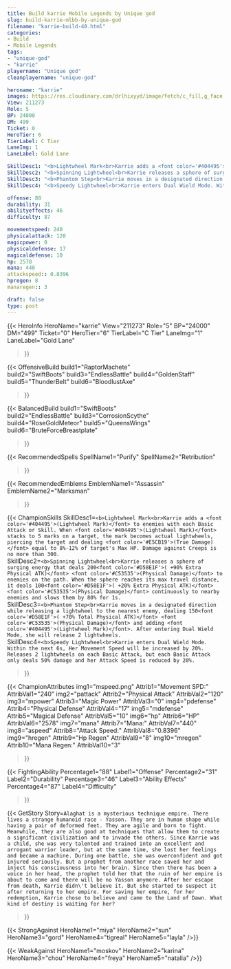 ```yaml
---
title: Build karrie Mobile Legends by Unique god
slug: build-karrie-mlbb-by-unique-god
filename: "karrie-build-40.html"
categories: 
- Build 
- Mobile Legends
tags: 
- "unique-god"
- "karrie"
playername: "Unique god"
cleanplayername: "unique-god"

heroname: "karrie"
images: https://res.cloudinary.com/drlhixyyd/image/fetch/c_fill,g_face,f_auto/https://cdn2-build.mobagenie.my.id/p/images/banner/full/karrie.jpg
View: 211273 
Role: 5 
BP: 24000
DM: 499 
Ticket: 0 
HeroTier: 6 
TierLabel: C Tier 
LaneImg: 1
LaneLabel: Gold Lane 

SkillDesc1: "<b>Lightwheel Mark<br>Karrie adds a <font color='#404495'>(Lightwheel Mark)</font> to enemies with each Basic Attack or Skill. When <font color='#404495'>(Lightwheel Mark)</font> stacks to 5 marks on a target, the mark becomes actual lightwheels, piercing the target and dealing <font color='#E5CB19'>(True Damage)</font> equal to 8%-12% of target's Max HP. Damage against Creeps is no more than 300."   
SkillDesc2: "<b>Spinning Lightwheel<br>Karrie releases a sphere of surging energy that deals 200<font color='#D58E1F'>( +90% Extra Physical ATK)</font> <font color='#C53535'>(Physical Damage)</font> to enemies on the path. When the sphere reaches its max travel distance, it deals 100<font color='#D58E1F'>( +20% Extra Physical ATK)</font> <font color='#C53535'>(Physical Damage)</font> continuously to nearby enemies and slows them by 80% for 1s."   
SkillDesc3: "<b>Phantom Step<br>Karrie moves in a designated direction while releasing a lightwheel to the nearest enemy, dealing 150<font color='#D58E1F'>( +70% Total Physical ATK)</font> <font color='#C53535'>(Physical Damage)</font> and adding <font color='#404495'>(Lightwheel Mark)</font>. After entering Dual Wield Mode, she will release 2 lightwheels."   
SkillDesc4: "<b>Speedy Lightwheel<br>Karrie enters Dual Wield Mode. Within the next 6s, Her Movement Speed will be increased by 20%. Releases 2 lightwheels on each Basic Attack, but each Basic Attack only deals 50% damage and her Attack Speed is reduced by 20%."  

offense: 88 
durability: 31 
abilityeffects: 46 
difficulty: 87 

movementspeed: 240
physicalattack: 120
magicpower: 0
physicaldefense: 17
magicaldefense: 10
hp: 2578
mana: 440
attackspeed:: 0.8396
hpregen: 8
manaregen:: 3

draft: false
type: post
---
```


{{< HeroInfo 
HeroName="karrie" 
View="211273" 
Role="5" 
BP="24000" 
DM="499" 
Ticket="0" 
HeroTier="6" 
TierLabel="C Tier" 
LaneImg="1" 
LaneLabel="Gold Lane" 
>}}
 
{{< OffensiveBuild 
build1="RaptorMachete"  
build2="SwiftBoots" 
build3="EndlessBattle" 
build4="GoldenStaff" 
build5="ThunderBelt" 
build6="BloodlustAxe" 
>}} 

{{< BalancedBuild 
build1="SwiftBoots"  
build2="EndlessBattle" 
build3="CorrosionScythe" 
build4="RoseGoldMeteor" 
build5="QueensWings" 
build6="BruteForceBreastplate" 
>}}


{{< RecommendedSpells 
SpellName1="Purify" 
SpellName2="Retribution" 
>}}  

{{< RecommendedEmblems 
EmblemName1="Assassin" 
EmblemName2="Marksman" 
>}}   

{{< ChampionSkills 
SkillDesc1=`<b>Lightwheel Mark<br>Karrie adds a <font color='#404495'>(Lightwheel Mark)</font> to enemies with each Basic Attack or Skill. When <font color='#404495'>(Lightwheel Mark)</font> stacks to 5 marks on a target, the mark becomes actual lightwheels, piercing the target and dealing <font color='#E5CB19'>(True Damage)</font> equal to 8%-12% of target's Max HP. Damage against Creeps is no more than 300.`   
SkillDesc2=`<b>Spinning Lightwheel<br>Karrie releases a sphere of surging energy that deals 200<font color='#D58E1F'>( +90% Extra Physical ATK)</font> <font color='#C53535'>(Physical Damage)</font> to enemies on the path. When the sphere reaches its max travel distance, it deals 100<font color='#D58E1F'>( +20% Extra Physical ATK)</font> <font color='#C53535'>(Physical Damage)</font> continuously to nearby enemies and slows them by 80% for 1s.`   
SkillDesc3=`<b>Phantom Step<br>Karrie moves in a designated direction while releasing a lightwheel to the nearest enemy, dealing 150<font color='#D58E1F'>( +70% Total Physical ATK)</font> <font color='#C53535'>(Physical Damage)</font> and adding <font color='#404495'>(Lightwheel Mark)</font>. After entering Dual Wield Mode, she will release 2 lightwheels.`   
SkillDesc4=`<b>Speedy Lightwheel<br>Karrie enters Dual Wield Mode. Within the next 6s, Her Movement Speed will be increased by 20%. Releases 2 lightwheels on each Basic Attack, but each Basic Attack only deals 50% damage and her Attack Speed is reduced by 20%.`   
>}}

{{< ChampionAttributes
img1="mspeed.png" Attrib1="Movement SPD:" AttribVal1="240"
img2="pattack" Attrib2="Physical Attack" AttribVal2="120"
img3="mpower" Attrib3="Magic Power" AttribVal3="0"
img4="pdefense" Attrib4="Physical Defense" AttribVal4="17"
img5="mdefense" Attrib5="Magical Defense" AttribVal5="10"
img6="hp" Attrib6="HP" AttribVal6="2578"
img7="mana" Attrib7="Mana:" AttribVal7="440"
img8="aspeed" Attrib8="Attack Speed:" AttribVal8="0.8396"
img9="hregen" Attrib9="Hp Regen" AttribVal9="8"
img10="mregen" Attrib10="Mana Regen:" AttribVal10="3"
>}}


{{< FightingAbility
Percentage1="88" Label1="Offense"
Percentage2="31" Label2="Durability"
Percentage3="46" Label3="Ability Effects"
Percentage4="87" Label4="Difficulty"
 >}}

{{< GetStory 
Story=` Alaghat is a mysterious technique empire. There lives a strange humanoid race - Yasson. They are in human shape while having a pair of deformed feet. They are agile and born to fight. Meanwhile, they are also good at techniques that allow them to create a significant civilization and to invade the others. Since Karrie was a child, she was very talented and trained into an excellent and arrogant warrior leader, but at the same time, she lost her feelings and became a machine. During one battle, she was overconfident and got injured seriously. But a prophet from another race saved her and inject his consciousness into her brain. Since then there has been a voice in her head, the prophet told her that the ruin of her empire is about to come and there will be no Yasson anymore. After her escape from death, Karrie didn\'t believe it. But she started to suspect it after returning to her empire. For saving her empire, for her redemption, Karrie chose to believe and came to the Land of Dawn. What kind of destiny is waiting for her? ` 
>}}

{{< StrongAgainst 
HeroName1="miya"
HeroName2="sun"
HeroName3="gord"
HeroName4="tigreal"
HeroName5="layla"
/>}}

{{< WeakAgainst
HeroName1="moskov"
HeroName2="karina"
HeroName3="chou"
HeroName4="freya"
HeroName5="natalia"
/>}}
